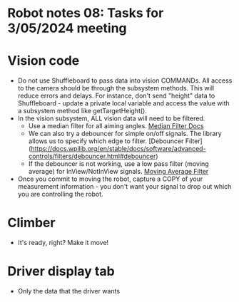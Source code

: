 # Robot notes 08: Tasks for 3/05/2024 meeting

# Vision code
* Do not use Shuffleboard to pass data into vision COMMANDs.  All access to the camera should be through the subsystem methods.  This will reduce errors and delays.  For instance, don't send "height" data to Shuffleboard - update a private local variable and access the value with a subsystem method like getTargetHeight().
* In the vision subsystem, ALL vision data will need to be filtered.
  * Use a median filter for all aiming angles. [Median Filter Docs](https://docs.wpilib.org/en/stable/docs/software/advanced-controls/filters/median-filter.html#median-filter)
  * We can also try a debouncer for simple on/off signals. The library allows us to specify which edge to filter.  [Debouncer Filter] (https://docs.wpilib.org/en/stable/docs/software/advanced-controls/filters/debouncer.html#debouncer)
  * If the debouncer is not working, use a low pass filter (moving average) for InView/NotInView signals.  [Moving Average Filter](https://docs.wpilib.org/en/stable/docs/software/advanced-controls/filters/linear-filter.html#movingaverage)
* Once you commit to moving the robot, capture a COPY of your measurement information - you don't want your signal to drop out which you are controlling the robot.

# Climber
  * It's ready, right?  Make it move!

# Driver display tab
  * Only the data that the driver wants

